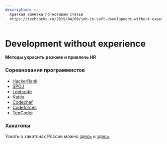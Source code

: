 ```yaml
---
description: >-
  Краткая заметка по мотивам статьи
  https://techrocks.ru/2019/04/09/job-in-soft-development-without-experience/
---
```


# Development without experience

**Методы украсить резюме и привлечь HR**

### Соревнования программистов

* [HackerRank](https://www.hackerrank.com/)
* [SPOJ](http://www.spoj.com/)
* [Leetcode](https://leetcode.com/)
* [Kattis](https://open.kattis.com/)
* [Codechef](http://www.codechef.com/)
* [Codeforces](http://www.codeforces.com/)
* [TopCoder](https://www.topcoder.com/)

### Хакатоны

Узнать о хакатонах России можно [здесь](https://vk.com/hacklist) и [здесь](http://www.xn--80aa3anexr8c.xn--p1ai/).

